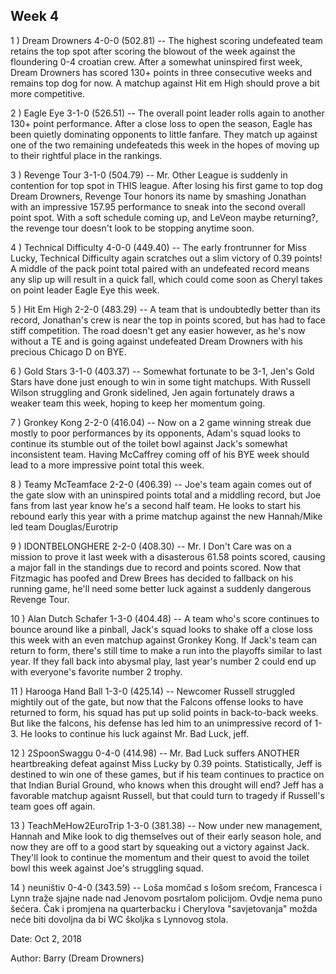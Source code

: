 ## Week 4

1 ) Dream Drowners  4-0-0 (502.81) -- The highest scoring undefeated team retains the top spot after scoring the blowout of the week against the floundering 0-4 croatian crew.  After a somewhat uninspired first week, Dream Drowners has scored 130+ points in three consecutive weeks and remains top dog for now.  A matchup against Hit em High should prove a bit more competitive.

2 ) Eagle Eye 3-1-0 (526.51) -- The overall point leader rolls again to another 130+ point performance.  After a close loss to open the season, Eagle has been quietly dominating opponents to little fanfare.  They match up against one of the two remaining undefeateds this week in the hopes of moving up to their rightful place in the rankings.

3 ) Revenge Tour 3-1-0 (504.79) -- Mr. Other League is suddenly in contention for top spot in THIS league.  After losing his first game to top dog Dream Drowners, Revenge Tour honors its name by smashing Jonathan with an impressive 157.95 performance to sneak into the second overall point spot.  With a soft schedule coming up, and LeVeon maybe returning?, the revenge tour doesn't look to be stopping anytime soon.

4 ) Technical Difficulty 4-0-0 (449.40) -- The early frontrunner for Miss Lucky, Technical Difficulty again scratches out a slim victory of 0.39 points!  A middle of the pack point total paired with an undefeated record means any slip up will result in a quick fall, which could come soon as Cheryl takes on point leader Eagle Eye this week.

5 ) Hit Em High 2-2-0 (483.29) -- A team that is undoubtedly better than its record, Jonathan's crew is near the top in points scored, but has had to face stiff competition.  The road doesn't get any easier however, as he's now without a TE and is going against undefeated Dream Drowners with his precious Chicago D on BYE.

6 ) Gold Stars 3-1-0 (403.37) -- Somewhat fortunate to be 3-1, Jen's Gold Stars have done just enough to win in some tight matchups.  With Russell Wilson struggling and Gronk sidelined, Jen again fortunately draws a weaker team this week, hoping to keep her momentum going.

7 ) Gronkey Kong 2-2-0 (416.04) -- Now on a 2 game winning streak due mostly to poor performances by its opponents, Adam's squad looks to continue its stumble out of the toilet bowl against Jack's somewhat inconsistent team.  Having McCaffrey coming off of his BYE week should lead to a more impressive point total this week.

8 ) Teamy McTeamface 2-2-0 (406.39) -- Joe's team again comes out of the gate slow with an uninspired points total and a middling record, but Joe fans from last year know he's a second half team.  He looks to start his rebound early this year with a prime matchup against the new Hannah/Mike led team Douglas/Eurotrip

9 ) IDONTBELONGHERE 2-2-0 (408.30) -- Mr. I Don't Care was on a mission to prove it last week with a disasterous 61.58 points scored, causing a major fall in the standings due to record and points scored.  Now that Fitzmagic has poofed and Drew Brees has decided to fallback on his running game, he'll need some better luck against a suddenly dangerous Revenge Tour.

10 ) Alan Dutch Schafer 1-3-0 (404.48) -- A team who's score continues to bounce around like a pinball, Jack's squad looks to shake off a close loss this week with an even matchup against Gronkey Kong.  If Jack's team can return to form, there's still time to make a run into the playoffs similar to last year.  If they fall back into abysmal play, last year's number 2 could end up with everyone's favorite number 2 trophy.

11 ) Harooga Hand Ball 1-3-0 (425.14) -- Newcomer Russell struggled mightily out of the gate, but now that the Falcons offense looks to have returned to form, his squad has put up solid points in back-to-back weeks.  But like the falcons, his defense has led him to an unimpressive record of 1-3.  He looks to continue his luck against Mr. Bad Luck, jeff.

12 ) 2SpoonSwaggu 0-4-0 (414.98) -- Mr. Bad Luck suffers ANOTHER heartbreaking defeat against Miss Lucky by 0.39 points.  Statistically, Jeff is destined to win one of these games, but if his team continues to practice on that Indian Burial Ground, who knows when this drought will end?  Jeff has a favorable matchup agaisnt Russell, but that could turn to tragedy if Russell's team goes off again.

13 ) TeachMeHow2EuroTrip 1-3-0 (381.38) -- Now under new management, Hannah and Mike look to dig themselves out of their early season hole, and now they are off to a good start by squeaking out a victory against Jack.  They'll look to continue the momentum and their quest to avoid the toilet bowl this week against Joe's struggling squad.

14 ) neuništiv 0-4-0 (343.59) -- Loša momčad s lošom srećom, Francesca i Lynn traže sjajne nade nad Jenovom posrtalom policijom. Ovdje nema puno šećera. Čak i promjena na quarterbacku i Cherylova "savjetovanja" možda neće biti dovoljna da bi WC školjka s Lynnovog stola.


Date:  Oct 2, 2018

Author:  Barry (Dream Drowners)
